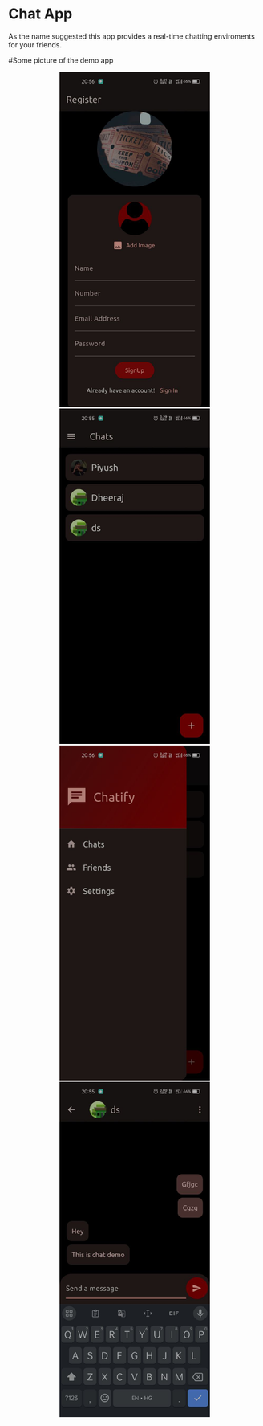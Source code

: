 # Chat App

As the name suggested this app provides a real-time chatting enviroments for your friends.

#Some picture of the demo app

<div align="center">
  <img src="https://github.com/Dheeraj-2003/ChatApp/blob/main/Demo%20pictures/photo_2024-01-31_22-53-17.jpg" alt="Sign up Screen" width="300" />
  <img src="https://github.com/Dheeraj-2003/ChatApp/blob/main/Demo%20pictures/photo_2024-01-31_22-53-12.jpg" alt="Chats Screen" width="300" />
</div>

<div align="center">
  <img src="https://github.com/Dheeraj-2003/ChatApp/blob/main/Demo%20pictures/photo_2024-01-31_22-53-41.jpg" alt="Drawer Screen" width="300" />
  <img src="https://github.com/Dheeraj-2003/ChatApp/blob/main/Demo%20pictures/photo_2024-01-31_22-53-07.jpg" alt="Message Screen" width="300" />
</div>
